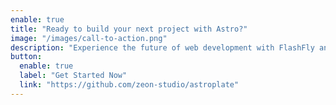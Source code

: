 ```yaml
---
enable: true
title: "Ready to build your next project with Astro?"
image: "/images/call-to-action.png"
description: "Experience the future of web development with FlashFly and Astro. Build lightning-fast static sites with ease and flexibility."
button:
  enable: true
  label: "Get Started Now"
  link: "https://github.com/zeon-studio/astroplate"
---
```

